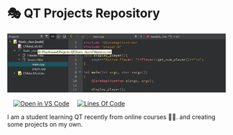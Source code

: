 # 🎭 QT Projects Repository

![CPP_Logo](./_Files/QT_banner.png)

&emsp;[![Open in VS Code](https://open.vscode.dev/badges/open-in-vscode.svg)](https://github.com/Koushikon/Projects-QT) 
&emsp;[![Lines Of Code](https://tokei.rs/b1/github.com/Koushikon/CPP.Programs?category=code)](https://github.com/Koushikon/Projects-QT)

I am a student learning QT recently from online courses 👷‍♂️. and creating some projects on my own.

